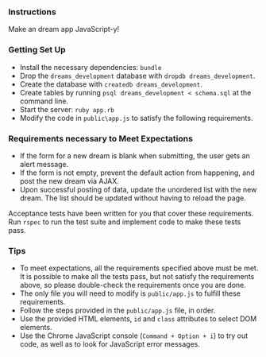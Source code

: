 ### Instructions

Make an dream app JavaScript-y!

### Getting Set Up

* Install the necessary dependencies: `bundle`
* Drop the `dreams_development` database with `dropdb dreams_development`.
* Create the database with `createdb dreams_development`.
* Create tables by running `psql dreams_development < schema.sql` at the command line.
* Start the server: `ruby app.rb`
* Modify the code in `public\app.js` to satisfy the following requirements.

### Requirements necessary to Meet Expectations

* If the form for a new dream is blank when submitting, the user gets an alert message.
* If the form is not empty, prevent the default action from happening, and post the new dream via AJAX.
* Upon successful posting of data, update the unordered list with the new dream. The list should be updated without having to reload the page.

Acceptance tests have been written for you that cover these requirements. Run `rspec` to run the test suite and implement code to make these tests pass.

### Tips

* To meet expectations, all the requirements specified above must be met. It is possible to make all the tests pass, but not satisfy the requirements above, so please double-check the requirements once you are done.
* The only file you will need to modify is `public/app.js` to fulfill these requirements.
* Follow the steps provided in the `public/app.js` file, in order.
* Use the provided HTML elements, `id` and `class` attributes to select DOM elements.
* Use the Chrome JavaScript console (`Command + Option + i`) to try out code, as well as to look for JavaScript error messages.
